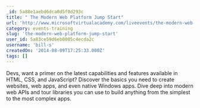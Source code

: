 ```yaml
---
_id: 5a88e1aebd6dca0d5f0d293c
title: " The Modern Web Platform Jump Start"
url: 'http://www.microsoftvirtualacademy.com/liveevents/the-modern-web-platform-HTML-CSS-JavaScript-jump-start'
category: events-training
slug: 'the-modern-web-platform-jump-start'
user_id: 5a83ce59d6eb0005c4ecda2c
username: 'bill-s'
createdOn: '2014-08-09T17:25:33.000Z'
tags: []
---
```


Devs, want a primer on the latest capabilities and features available in HTML, CSS, and JavaScript? Discover the basics you need to create websites, web apps, and even native Windows apps. Dive deep into modern web APIs and tour libraries you can use to build anything from the simplest to the most complex apps. 

